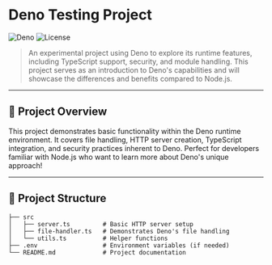 # Deno Testing Project

![Deno](https://img.shields.io/badge/Deno-1.0+-green?logo=deno&logoColor=white&style=flat-square)
![License](https://img.shields.io/badge/License-MIT-blue.svg)

> An experimental project using Deno to explore its runtime features, including TypeScript support, security, and module handling. This project serves as an introduction to Deno's capabilities and will showcase the differences and benefits compared to Node.js.

---

## 🚀 Project Overview

This project demonstrates basic functionality within the Deno runtime environment. It covers file handling, HTTP server creation, TypeScript integration, and security practices inherent to Deno. Perfect for developers familiar with Node.js who want to learn more about Deno's unique approach!

---

## 📂 Project Structure

```plaintext
├── src
│   ├── server.ts         # Basic HTTP server setup
│   ├── file-handler.ts   # Demonstrates Deno's file handling
│   └── utils.ts          # Helper functions
├── .env                  # Environment variables (if needed)
└── README.md             # Project documentation
```

